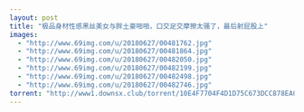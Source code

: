 ```yaml
---
layout: post
title: "极品身材性感黑丝美女与胖土豪啪啪，口交足交摩擦太骚了，最后射屁股上"
images:
  - "http://www.69img.com/u/20180627/00481762.jpg"
  - "http://www.69img.com/u/20180627/00481864.jpg"
  - "http://www.69img.com/u/20180627/00482050.jpg"
  - "http://www.69img.com/u/20180627/00482199.jpg"
  - "http://www.69img.com/u/20180627/00482498.jpg"
  - "http://www.69img.com/u/20180627/00482746.jpg"
torrent: "http://www1.downsx.club/torrent/10E4F7704F4D1D75C673DCC878EA011B9DB47AF4"
---
```

